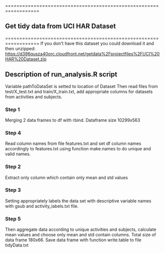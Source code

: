 ==================================================================
## Get tidy data from UCI HAR Dataset
==================================================================
If you don't have this dataset you could download it and then unzipped:
https://d396qusza40orc.cloudfront.net/getdata%2Fprojectfiles%2FUCI%20HAR%20Dataset.zip 

## Description of run_analysis.R script
Variable pathToDataSet is setted to location of Dataset
Then read files from test/X_test.txt and train/X_train.txt, add appropriate columns for datasets from activities and subjects. 

### Step 1
Merging 2 data frames to df with rbind. Dataframe size 10299x563

### Step 4
Read column names from file features.txt and set df column names accordingly to features.txt using function make.names to do unique and valid names.

### Step 2
Extract only column which contain only mean and std values

### Step 3
Setting appropriately labels the data set with descriptive variable names with gsub and activity_labels.txt file.

### Step 5
Then aggregate data according to unique activities and subjects, calculate mean values and choose only mean and std contain columns. Total size of data frame 180x66.
Save data frame with function write.table to file tidyData.txt
